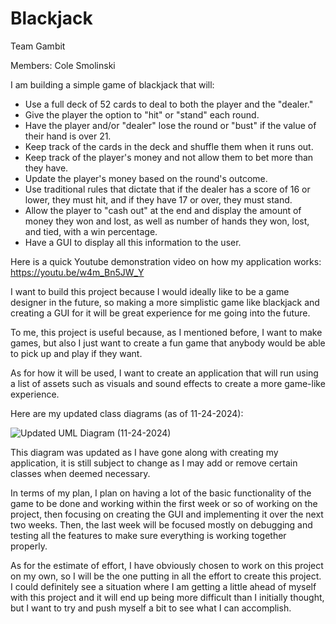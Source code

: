 # Blackjack

Team Gambit 

Members: Cole Smolinski

I am building a simple game of blackjack that will:
-  Use a full deck of 52 cards to deal to both the player and the "dealer."
-  Give the player the option to "hit" or "stand" each round.
-  Have the player and/or "dealer" lose the round or "bust" if the value of their hand is over 21.
-  Keep track of the cards in the deck and shuffle them when it runs out.
-  Keep track of the player's money and not allow them to bet more than they have.
-  Update the player's money based on the round's outcome.
-  Use traditional rules that dictate that if the dealer has a score of 16 or lower, they must hit, and if they have 17 or over, they must stand.
-  Allow the player to "cash out" at the end and display the amount of money they won and lost, as well as number of hands they won, lost, and tied, with a win percentage.
-  Have a GUI to display all this information to the user.

Here is a quick Youtube demonstration video on how my application works: https://youtu.be/w4m_Bn5JW_Y

I want to build this project because I would ideally like to be a game designer in the future, so making a more simplistic game like blackjack and creating a GUI for it will be great experience for me going into the future.

To me, this project is useful because, as I mentioned before, I want to make games, but also I just want to create a fun game that anybody would be able to pick up and play if they want.

As for how it will be used, I want to create an application that will run using a list of assets such as visuals and sound effects to create a more game-like experience.

Here are my updated class diagrams (as of 11-24-2024):

![Updated UML Diagram (11-24-2024)](https://github.com/user-attachments/assets/5806c457-bf78-42bb-a0bb-b41356d9f70e)

This diagram was updated as I have gone along with creating my application, it is still subject to change as I may add or remove certain classes when deemed necessary.

In terms of my plan, I plan on having a lot of the basic functionality of the game to be done and working within the first week or so of working on the project, then focusing on creating the GUI and implementing it over the next two weeks. Then, the last week will be focused mostly on debugging and testing all the features to make sure everything is working together properly.

As for the estimate of effort, I have obviously chosen to work on this project on my own, so I will be the one putting in all the effort to create this project. I could definitely see a situation where I am getting a little ahead of myself with this project and it will end up being more difficult than I initially thought, but I want to try and push myself a bit to see what I can accomplish.

